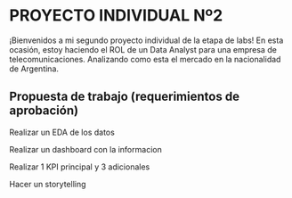 
# PROYECTO INDIVIDUAL Nº2

¡Bienvenidos a mi segundo proyecto individual de la etapa de labs! En esta ocasión, estoy haciendo el ROL de un Data Analyst para una empresa de telecomunicaciones. Analizando como esta el mercado en la nacionalidad de Argentina.



## **Propuesta de trabajo (requerimientos de aprobación)**

Realizar un EDA de los datos

Realizar un dashboard con la informacion

Realizar 1 KPI principal y 3 adicionales

Hacer un storytelling



